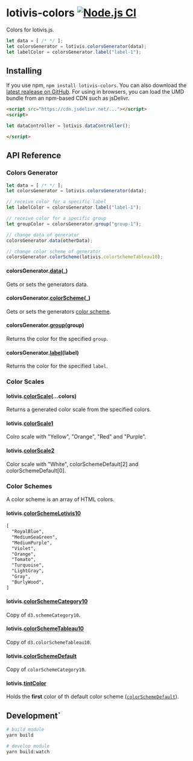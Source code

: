 # lotivis-colors [![Node.js CI](https://github.com/lukasdanckwerth/lotivis-colors/actions/workflows/node.js.yml/badge.svg?branch=main)](https://github.com/lukasdanckwerth/lotivis-colors/actions/workflows/node.js.yml)

Colors for lotivis.js.

```js
let data = [ /* */ ];
let colorsGenerator = lotivis.colorsGenerator(data);
let labelColor = colorsGenerator.label("label-1");
```

## Installing

If you use npm, `npm install lotivis-colors`. You can also download the [latest realease on GitHub](https://github.com/lukasdanckwerth/lotivis-colors/releases/latest). For using in browsers, you can load the UMD bundle from an npm-based CDN such as jsDelivr.

```html
<script src="https://cdn.jsdelivr.net/..."></script>
<script>

let dataController = lotivis.dataController();

</script>

```

## API Reference

### Colors Generator

```js
let data = [ /* */ ];
let colorsGenerator = lotivis.colorsGenerator(data);

// receive color for a specific label
let labelColor = colorsGenerator.label("label-1");

// receive color for a specific group
let groupColor = colorsGenerator.group("group-1");

// change data of generator
colorsGenerator.data(otherData);

// change color scheme of generator
colorsGenerator.colorScheme(lotivis.colorSchemeTableau10);
```

#### colorsGenerator.**[data](./src/generator.js)**(_)

Gets or sets the generators data.

#### colorsGenerator.**[colorScheme](./src/generator.js)**(_)

Gets or sets the generators [color scheme](#color-schemes).

#### colorsGenerator.**[group](./src/generator.js)**(group)

Returns the color for the specified `group`.

#### colorsGenerator.**[label](./src/generator.js)**(label)

Returns the color for the specified `label`.

### Color Scales

#### lotivis.**[colorScale](./src/scales.js)**(...colors)

Returns a generated color scale from the specified colors.

#### lotivis.**[colorScale1](./src/scales.js)**

Colro scale with "Yellow", "Orange", "Red" and "Purple".

#### lotivis.**[colorScale2](./src/scales.js)**

Color scale with "White", colorSchemeDefault[2] and colorSchemeDefault[0].

### Color Schemes

A color scheme is an array of HTML colors.

#### lotivis.**[colorSchemeLotivis10](./src/schemes.js)**

```html
[
  "RoyalBlue",
  "MediumSeaGreen",
  "MediumPurple",
  "Violet",
  "Orange",
  "Tomato",
  "Turquoise",
  "LightGray",
  "Gray",
  "BurlyWood",
]
```

#### lotivis.**[colorSchemeCategory10](./src/schemes.js)**

Copy of `d3.schemeCategory10`.

#### lotivis.**[colorSchemeTableau10](./src/schemes.js)**

Copy of `d3.colorSchemeTableau10`.

#### lotivis.**[colorSchemeDefault](./src/schemes.js)**

Copy of `colorSchemeCategory10`.

#### lotivis.**[tintColor](./src/schemes.js)**

Holds the __first__ color of th default color scheme ([`colorSchemeDefault`](#lotiviscolorschemedefault)).

## Development`

```bash
# build module
yarn build

# develop module
yarn build:watch
```